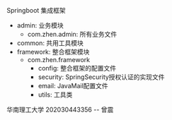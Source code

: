 Springboot 集成框架

- admin: 业务模块
  - com.zhen.admin: 所有业务文件
- common: 共用工具模块
- framework: 整合框架模块
  - com.zhen.framework
    - config: 整合框架的配置文件
    - security: SpringSecurity授权认证的实现文件
    - email: JavaMail配置文件
    - utils: 工具类

华南理工大学 202030443356 -- 曾震
